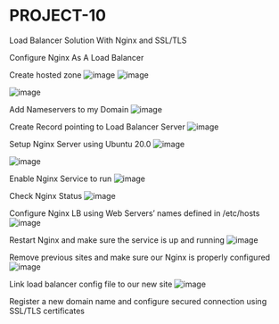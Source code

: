# PROJECT-10
Load Balancer Solution With Nginx and SSL/TLS

Configure Nginx As A Load Balancer

Create hosted zone
![image](https://user-images.githubusercontent.com/113097621/219196860-8c887e1c-3cb7-4999-9178-50559e4e285f.png)
![image](https://user-images.githubusercontent.com/113097621/219197280-0a163d93-7f5f-443f-bb6b-f7d179b45f14.png)

![image](https://user-images.githubusercontent.com/113097621/219197881-93c59408-10a6-4bf5-a1e3-e7d8331e3a61.png)

Add Nameservers to my Domain
![image](https://user-images.githubusercontent.com/113097621/219207924-adfb0277-1f93-4380-a634-f6abfc1c2b92.png)

Create Record pointing to Load Balancer Server
![image](https://user-images.githubusercontent.com/113097621/219209931-a338af2f-52f2-47be-b4ff-341cb37d5483.png)

Setup Nginx Server using Ubuntu 20.0 
![image](https://user-images.githubusercontent.com/113097621/219212534-7656f173-dc91-4143-8b0f-852b592352cc.png)

![image](https://user-images.githubusercontent.com/113097621/219213245-0f848738-272c-49ea-8664-7df8896bf34c.png)

Enable Nginx Service  to run
![image](https://user-images.githubusercontent.com/113097621/219213576-f8bbbdd5-2157-406b-a6f0-5e63398c6af2.png)

Check Nginx Status
![image](https://user-images.githubusercontent.com/113097621/219213829-562d39bb-4195-48d1-8713-a6e8c51e4b1b.png)

Configure Nginx LB using Web Servers’ names defined in /etc/hosts
![image](https://user-images.githubusercontent.com/113097621/219215690-06b03f7c-e112-4f2d-a8d5-55d1091683b0.png)

Restart Nginx and make sure the service is up and running
![image](https://user-images.githubusercontent.com/113097621/219216411-6da68a9f-78ff-4ea5-a389-b3986a1ec49e.png)

Remove previous sites and make sure our Nginx is properly configured
![image](https://user-images.githubusercontent.com/113097621/219216828-ced6df4e-82f5-433f-853d-c027d723f0ce.png)


Link load balancer config file to our new site
![image](https://user-images.githubusercontent.com/113097621/219218144-7f4b660a-01ca-4096-8d56-839d40ce4601.png)



Register a new domain name and configure secured connection using SSL/TLS certificates

